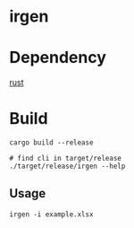 # irgen

# Dependency

[rust](https://www.rust-lang.org/)

# Build

```shell
cargo build --release

# find cli in target/release
./target/release/irgen --help
```

## Usage

```shell
irgen -i example.xlsx
```

